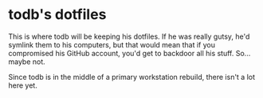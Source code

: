 # todb's dotfiles

This is where todb will be keeping his dotfiles. If he was really gutsy,
he'd symlink them to his computers, but that would mean that if you
compromised his GitHub account, you'd get to backdoor all his stuff.
So... maybe not.

Since todb is in the middle of a primary workstation rebuild, there
isn't a lot here yet.

